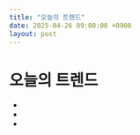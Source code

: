 ```yaml
---
title: "오늘의 트렌드"
date: 2025-04-26 09:00:00 +0900
layout: post
---
```


# 오늘의 트렌드

- [](https://n.news.naver.com/mnews/article/092/0002372231?sid=105)
- [](https://n.news.naver.com/mnews/article/092/0002372230?sid=105)
- [](https://n.news.naver.com/mnews/article/016/0002463151?sid=105)
